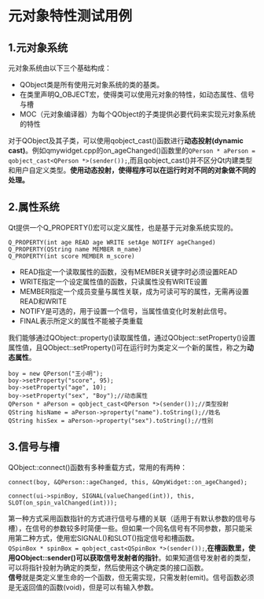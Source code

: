 # 元对象特性测试用例

## 1.元对象系统
元对象系统由以下三个基础构成：
- QObject类是所有使用元对象系统的类的基类。
- 在类里声明Q_OBJECT宏，使得类可以使用元对象的特性，如动态属性、信号与槽
- MOC（元对象编译器）为每个QObject的子类提供必要代码来实现元对象系统的特性

对于QObject及其子类，可以使用qobject_cast()函数进行**动态投射(dynamic cast)**。例如qmywidget.cpp的on_ageChanged()函数里的`QPerson * aPerson = qobject_cast<QPerson *>(sender());`,而且qobject_cast()并不区分Qt内建类型和用户自定义类型。**使用动态投射，使得程序可以在运行时对不同的对象做不同的处理。**

## 2.属性系统

Qt提供一个Q_PROPERTY()宏可以定义属性，也是基于元对象系统实现的。
```
Q_PROPERTY(int age READ age WRITE setAge NOTIFY ageChanged)
Q_PROPERTY(QString name MEMBER m_name)
Q_PROPERTY(int score MEMBER m_score)
```
- READ指定一个读取属性的函数，没有MEMBER关键字时必须设置READ
- WRITE指定一个设定属性值的函数，只读属性没有WRITE设置
- MEMBER指定一个成员变量与属性关联，成为可读可写的属性，无需再设置READ和WRITE
- NOTIFY是可选的，用于设置一个信号，当属性值变化时发射此信号。
- FINAL表示所定义的属性不能被子类重载

我们能够通过QObject::property()读取属性值，通过QObject::setProperty()设置属性值，且QObject::setProperty()可在运行时为类定义一个新的属性，称之为**动态属性**。
```
boy = new QPerson("王小明");
boy->setProperty("score", 95);
boy->setProperty("age", 10);
boy->setProperty("sex", "Boy");//动态属性
QPerson * aPerson = qobject_cast<QPerson *>(sender());//类型投射
QString hisName = aPerson->property("name").toString();//姓名
QString hisSex = aPerson->property("sex").toString();//性别
```

## 3.信号与槽

QObject::connect()函数有多种重载方式，常用的有两种：
```
connect(boy, &QPerson::ageChanged, this, &QmyWidget::on_ageChanged);

connect(ui->spinBoy, SIGNAL(valueChanged(int)), this, SLOT(on_spin_valChanged(int)));
```
第一种方式采用函数指针的方式进行信号与槽的关联（适用于有默认参数的信号与槽），在信号的参数较多时简便一些。但如果一个同名信号有不同参数，那只能采用第二种方式，使用宏SIGNAL()和SLOT()指定信号和槽函数。  
`QSpinBox * spinBox = qobject_cast<QSpinBox *>(sender());`,**在槽函数里，使用QObject::sender()可以获取信号发射者的指针**。如果知道信号发射者的类型，可以将指针投射为确定的类型，然后使用这个确定类的接口函数。  
**信号**就是类定义里生命的一个函数，但无需实现，只需发射(emit)。信号函数必须是无返回值的函数(void)，但是可以有输入参数。
